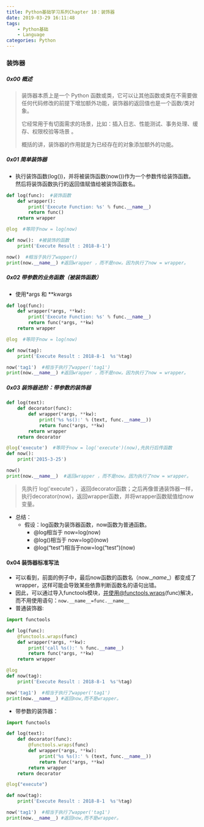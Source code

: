 ```yaml
---
title: Python基础学习系列Chapter 10：装饰器
date: 2019-03-29 16:11:48
tags:
	- Python基础
	- Language
categories: Python
---
```


### 装饰器

##### 0x00 概述

> 装饰器本质上是一个 Python 函数或类，它可以让其他函数或类在不需要做任何代码修改的前提下增加额外功能，装饰器的返回值也是一个函数/类对象。 
>
> 它经常用于有切面需求的场景，比如：插入日志、性能测试、事务处理、缓存、权限校验等场景 。
>
> 概括的讲，装饰器的作用就是为已经存在的对象添加额外的功能。 

<!-- more -->

##### 0x01 简单装饰器

- 执行装饰函数(log())，并将被装饰函数(now())作为一个参数传给装饰函数。然后将装饰函数执行的返回值赋值给被装饰函数名。

```python
def log(func):  #装饰函数
    def wrapper():
        print('Execute Function: %s' % func.__name__)
        return func()
    return wrapper

@log  #等同于now = log(now)

def now():  #被装饰的函数
    print('Execute Result : 2018-8-1')

now()  #相当于执行了wapper()
print(now.__name__) #返回wrapper ，而不是now。因为执行了now = wrapper。
```

##### 0x02 带参数的业务函数（被装饰函数）

- 使用*args 和 **kwargs

```python
def log(func):
    def wrapper(*args, **kw):
        print('Execute Function: %s' % func.__name__)
        return func(*args, **kw)
    return wrapper

@log  #等同于now = log(now)

def now(tag):
    print('Execute Result : 2018-8-1  %s'%tag)

now('tag1')  #相当于执行了wapper('tag1')
print(now.__name__) #返回wrapper ，而不是now。因为执行了now = wrapper。
```

##### 0x03 装饰器进阶：带参数的装饰器

```python
def log(text):
    def decorator(func):
        def wrapper(*args, **kw):
            print('%s %s():' % (text, func.__name__))
            return func(*args, **kw)
        return wrapper
    return decorator

@log('execute')  #等同于now = log('execute')(now),先执行后传函数
def now():
    print('2015-3-25')

now()
print(now.__name__)  #返回wrapper ，而不是now。因为执行了now = wrapper。
```

> 先执行 log('execute') ，返回decorator函数；之后再像普通装饰器一样，执行decorator(now)，返回wrapper函数，并将wrapper函数赋值给now变量。

- 总结：
  - 假设：log函数为装饰器函数，now函数为普通函数。
    - @log相当于 now=log(now)
    - @log()相当于 now=log()(now)
    - @log(“test”)相当于now=log(“test”)(now)

#### 0x04 装饰器标准写法

- 可以看到，前面的例子中，最后now函数的函数名（now.\__name__）都变成了wrapper，这样可能会导致某些依靠判断函数名的语句出错。
- 因此，可以通过导入functools模块，并使用@functools.wraps(func)解决，而不用使用语句：`now.__name__=func.__name__ `
- 普通装饰器:

```python
import functools

def log(func):
    @functools.wraps(func)
    def wrapper(*args, **kw):
        print('call %s():' % func.__name__)
        return func(*args, **kw)
    return wrapper

@log
def now(tag):
    print('Execute Result : 2018-8-1  %s'%tag)

now('tag1')  #相当于执行了wapper('tag1')
print(now.__name__) #返回now,而不是wrapper。
```

- 带参数的装饰器：

```python
import functools

def log(text):
    def decorator(func):
        @functools.wraps(func)
        def wrapper(*args, **kw):
            print('%s %s():' % (text, func.__name__))
            return func(*args, **kw)
        return wrapper
    return decorator

@log("execute")

def now(tag):
    print('Execute Result : 2018-8-1  %s'%tag)

now('tag1')  #相当于执行了wapper('tag1')
print(now.__name__) #返回now,而不是wrapper。
```



